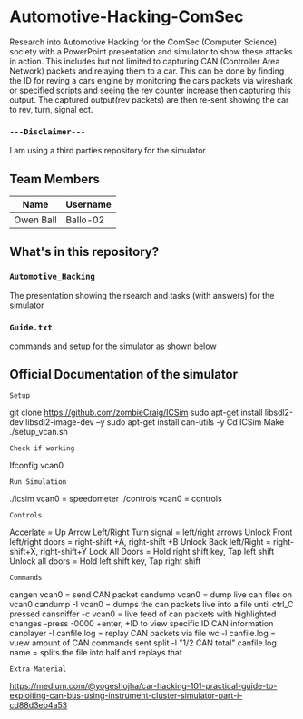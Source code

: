 # Automotive-Hacking-ComSec
Research into Automotive Hacking for the ComSec (Computer Science) society with a PowerPoint presentation and simulator to show these attacks in action. This includes but not limited to capturing CAN (Controller Area Network) packets and relaying them to a car. This can be done by finding the ID for reving a cars engine by monitoring the cars packets via wireshark or specified scripts and seeing the rev counter increase then capturing this output. The captured output(rev packets) are then re-sent showing the car to rev, turn, signal ect.

### `---Disclaimer---`
I am using a third parties repository for the simulator

## Team Members 

|   Name              |    Username     |
|---------------------|-----------------|
| Owen Ball           |   Ballo-02      |

## What's in this repository?
### `Automotive_Hacking`
The presentation showing the rsearch and tasks (with answers) for the simulator

### `Guide.txt`
commands and setup for the simulator as shown below

## Official Documentation of the simulator

`Setup`

git clone https://github.com/zombieCraig/ICSim
sudo apt-get install libsdl2-dev libsdl2-image-dev –y
sudo apt-get install can-utils -y
Cd ICSim
Make
./setup_vcan.sh


`Check if working`

Ifconfig vcan0

`Run Simulation`

./icsim vcan0 = speedometer
./controls vcan0 = controls

`Controls`

Accerlate = Up Arrow
Left/Right Turn signal = left/right arrows
Unlock Front left/right doors = right-shift +A, right-shift +B
Unlock Back left/Right = right-shift+X, right-shift+Y
Lock All Doors = Hold right shift key, Tap left shift
Unlock all doors = Hold left shift key, Tap right shift 


`Commands`

cangen vcan0 = send CAN packet
candump vcan0 = dump live can files on vcan0
candump -I vcan0 = dumps the can packets live into a file until ctrl_C pressed
cansniffer -c vcan0 = live feed of can packets with highlighted changes 
-press -0000 +enter, +ID to view specific ID CAN information
canplayer -I canfile.log = replay CAN packets via file
wc -l canfile.log = vuew amount of CAN commands sent
split -l "1/2 CAN total" canfile.log name = splits the file into half and replays that


`Extra Material`

https://medium.com/@yogeshojha/car-hacking-101-practical-guide-to-exploiting-can-bus-using-instrument-cluster-simulator-part-i-cd88d3eb4a53
